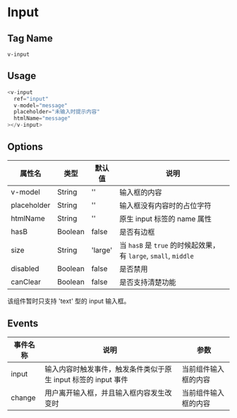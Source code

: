 # Input


## Tag Name

`v-input`

## Usage

```js
<v-input
  ref="input"
  v-model="message"
  placeholder="未输入时提示内容"
  htmlName="message"
></v-input>
```

## Options

| 属性名 | 类型 | 默认值 | 说明 |
| ---- | ---- | ---- | ---- |
| v-model | String | '' | 输入框的内容 |
| placeholder | String | '' | 输入框没有内容时的占位字符 |
| htmlName | String | '' | 原生 input 标签的 name 属性 |
| hasB | Boolean | false | 是否有边框 |
| size | String | 'large' | 当 ``hasB`` 是 ``true`` 的时候起效果，有 ``large``, ``small``, ``middle`` |
| disabled | Boolean | false | 是否禁用 |
| canClear | Boolean | false | 是否支持清楚功能 |

该组件暂时只支持 'text' 型的 input 输入框。

## Events

| 事件名称   |    说明    |    参数    |
| ----    | ----      | ----        |
| input | 输入内容时触发事件，触发条件类似于原生 input 标签的 input 事件 | 当前组件输入框的内容 |
| change | 用户离开输入框，并且输入框内容发生改变时 | 当前组件输入框的内容 |
